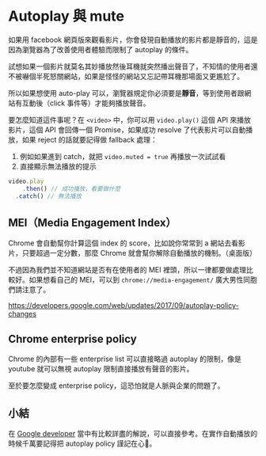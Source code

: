 # Autoplay 與 mute

如果用 facebook 網頁版來觀看影片，你會發現自動播放的影片都是靜音的，這是因為瀏覽器為了改善使用者體驗而限制了 autoplay 的條件。

試想如果一個影片就莫名其妙播放然後耳機就突然播出聲音了，不知情的使用者還不被嚇個半死怒關網站，如果是怪怪的網站又忘記帶耳機那場面又更尷尬了。

所以如果想使用 auto-play 可以，瀏覽器規定你必須要是**靜音**，等到使用者跟網站有互動後（click 事件等）才能夠播放聲音。

要怎麼知道這件事呢？在 `<video>` 中，你可以用 `video.play()` 這個 API 來播放影片，這個 API 會回傳一個 Promise，如果成功 resolve 了代表影片可以自動播放，如果 reject 的話就要記得做 fallback 處理：

1. 例如如果進到 catch，就把 `video.muted = true` 再播放一次試試看
2. 直接顯示無法播放的提示

```javascript
video.play
	.then() // 成功播放，看要做什麼
  .catch() // 無法播放
```

## MEI（Media Engagement Index）

Chrome 會自動幫你計算這個 index 的 score，比如說你常常到 a 網站去看影片，只要超過一定分數，那麼 Chrome 就會幫你解除自動播放的機制。（桌面版）

不過因為我們並不知道網站是否有在使用者的 MEI 裡頭，所以一律都要做處理比較好。如果想看自己的 MEI，可以到 `chrome://media-engagement/` 廣大男性同胞們請注意了。

https://developers.google.com/web/updates/2017/09/autoplay-policy-changes

## Chrome enterprise policy

Chrome 的內部有一些 enterprise list 可以直接略過 autoplay 的限制，像是 youtube 就可以無視 autoplay 限制直接播放有聲音的影片。

至於要怎麼變成 enterprise policy，這恐怕就是人脈與企業的問題了。

## 小結

在 [Google developer](https://developers.google.com/web/updates/2017/09/autoplay-policy-changes) 當中有比較詳盡的解說，可以直接參考。在實作自動播放的時候千萬要記得把 autoplay policy 謹記在心。
